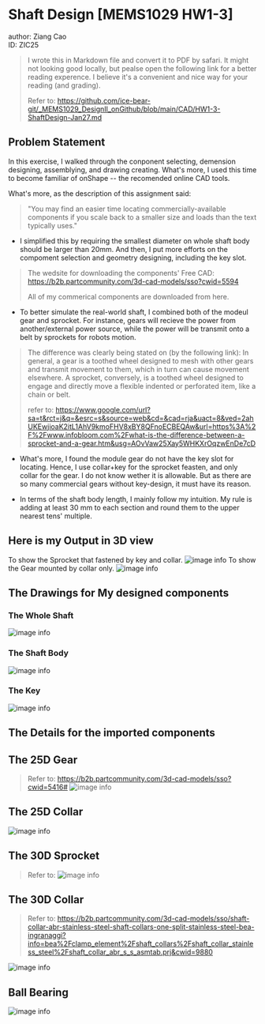 # Shaft Design [MEMS1029 HW1-3]
author: Ziang Cao  
ID: ZIC25
> I wrote this in Markdown file and convert it to PDF by safari. It might not looking good locally, but pealse open the following link for a better reading experence. I believe it's a convenient and nice way for your reading (and grading).  
> 
> Refer to: https://github.com/ice-bear-git/_MEMS1029_DesignII_onGithub/blob/main/CAD/HW1-3-ShaftDesign-Jan27.md

## Problem Statement

In this exercise, I walked through the conponent selecting, demension designing, assemblying, and drawing creating. What's more, I used this time to become familiar of onShape -- the recomended online CAD tools.  

What's more, as the description of this assignment said:  
> "You may find an easier time locating commercially-available components if you scale back to a smaller size and loads than the text typically uses." 

* I simplified this by requiring the smallest diameter on whole shaft body should be larger than 20mm. And then, I put more efforts on the compoment selection and geometry designing, including the key slot.

> The wedsite for downloading the components' Free CAD: https://b2b.partcommunity.com/3d-cad-models/sso?cwid=5594  
> 
> All of my commerical components are downloaded from here.
  
* To better simulate the real-world shaft, I combined both of the modeul gear and sprocket. For instance, gears will recieve the power from another/external power source, while the power will be transmit onto a belt by sprockets for robots motion.

> The difference was clearly being stated on (by the following link): In general, a gear is a toothed wheel designed to mesh with other gears and transmit movement to them, which in turn can cause movement elsewhere. A sprocket, conversely, is a toothed wheel designed to engage and directly move a flexible indented or perforated item, like a chain or belt.
> 
>  refer to: https://www.google.com/url?sa=t&rct=j&q=&esrc=s&source=web&cd=&cad=rja&uact=8&ved=2ahUKEwjioaK2itL1AhV9kmoFHV8xBY8QFnoECBEQAw&url=https%3A%2F%2Fwww.infobloom.com%2Fwhat-is-the-difference-between-a-sprocket-and-a-gear.htm&usg=AOvVaw25Xay5WHKXrOqzwEnDe7cD

* What's more, I found the module gear do not have the key slot for locating. Hence, I use collar+key for the sprocket feasten, and only collar for the gear. I do not know wether it is allowable. But as there are so many commercial gears without key-design, it must have its reason.

* In terms of the shaft body length, I mainly follow my intuition. My rule is adding at least 30 mm to each section and round them to the upper nearest tens' multiple.

## Here is my Output in 3D view
To show the Sprocket that fastened by key and collar.
![image info](https://github.com/ice-bear-git/_MEMS1029_onGithub/blob/main/CAD/HW1-3-ShaftDesign-Jan27/Visualization/Shaft_1.png)
To show the Gear mounted by collar only.
![image info](https://github.com/ice-bear-git/_MEMS1029_onGithub/blob/main/CAD/HW1-3-ShaftDesign-Jan27/Visualization/Shaft_2.png)

## The Drawings for My designed components

### The Whole Shaft
![image info](https://github.com/ice-bear-git/_MEMS1029_onGithub/blob/main/CAD/HW1-3-ShaftDesign-Jan27/Visualization/Shaft_Full.png)

### The Shaft Body
![image info](https://github.com/ice-bear-git/_MEMS1029_onGithub/blob/main/CAD/HW1-3-ShaftDesign-Jan27/Visualization/Shaft_Body.png)

### The Key
![image info](https://github.com/ice-bear-git/_MEMS1029_onGithub/blob/main/CAD/HW1-3-ShaftDesign-Jan27/Visualization/Shaft_Key.png)

## The Details for the imported components

## The 25D Gear
> Refer to: https://b2b.partcommunity.com/3d-cad-models/sso?cwid=5416#
![image info](https://github.com/ice-bear-git/_MEMS1029_onGithub/blob/main/CAD/HW1-3-ShaftDesign-Jan27/Visualization/M%205%20B%2023_D25.png)

## The 25D Collar
![image info](https://github.com/ice-bear-git/_MEMS1029_onGithub/blob/main/CAD/HW1-3-ShaftDesign-Jan27/Visualization/BEA_SSABR025_D25.png)

## The 30D Sprocket
> Refer to: 
![image info](https://github.com/ice-bear-git/_MEMS1029_onGithub/blob/main/CAD/HW1-3-ShaftDesign-Jan27/Visualization/KANA_FBK80B13_D30.png)

## The 30D Collar
> Refer to: https://b2b.partcommunity.com/3d-cad-models/sso/shaft-collar-abr-stainless-steel-shaft-collars-one-split-stainless-steel-bea-ingranaggi?info=bea%2Fclamp_element%2Fshaft_collars%2Fshaft_collar_stainless_steel%2Fshaft_collar_abr_s_s_asmtab.prj&cwid=9880

![image info](https://github.com/ice-bear-git/_MEMS1029_onGithub/blob/main/CAD/HW1-3-ShaftDesign-Jan27/Visualization/BEA_SSABR030_D30.png)

## Ball Bearing
![image info](https://github.com/ice-bear-git/_MEMS1029_onGithub/blob/main/CAD/HW1-3-ShaftDesign-Jan27/Visualization/BallBearing.png)

